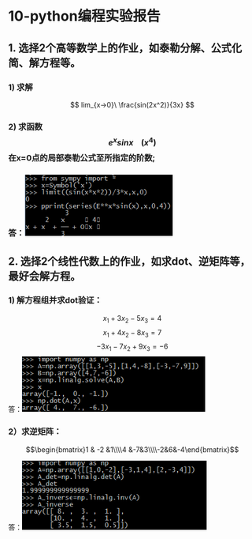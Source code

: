 # 10-python编程实验报告

## 1. 选择2个高等数学上的作业，如泰勒分解、公式化简、解方程等。

### 1) 求解
$$ lim_{x→0}\ \frac{sin(2x^2)}{3x} $$
### 2) 求函数$$e^xsinx\ \ \ \ (x^4)$$在x=0点的局部泰勒公式至所指定的阶数;
### 答：![](images\高数.png)

## 2. 选择2个线性代数上的作业，如求dot、逆矩阵等，最好会解方程。

### 1)  解方程组并求dot验证：
$$ x_1 + 3x_2 -5x_3 = 4 $$
$$ x_1 + 4x_2 -8x_3 = 7 $$
$$ -3x_1 - 7x_2 + 9x_3 = -6 $$
答：![](images\线代1.png)

### 2）求逆矩阵：

$$\begin{bmatrix}1 & -2 &1\\\\4 &-7&3\\\\-2&6&-4\end{bmatrix}$$

答：![](images\线代2.png)